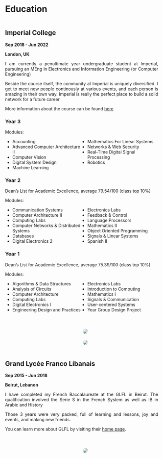 # Education

<!-- Imperial  -->
<div style="display: flex; flex-wrap: wrap;">

<div style="text-align: justify; width: 500px; vertical-align: middle">

## Imperial College

**Sep 2018 - Jun 2022**

**London, UK**

I am currently a penultimate year undergraduate student at Imperial, pursuing an MEng in Electronics and Information Engineering (or Computer Engineering)

Beside the course itself, the community at Imperial is uniquely diversified. I get to meet new people continously at various events, and each person is amazing in their own way. Imperial is really the perfect place to build a solid network for a future career

More information about the course can be found [here](http://www.imperial.ac.uk/study/ug/courses/electrical-engineering-department/electronic-information-meng/)

<!-- Year 3 -->
### Year 3
<p>Modules:
<ul style="column-count: 2; text-align: left">
  <li>Accounting</li>
  <li>Advanced Computer Architecture II</li>
  <li>Computer Vision</li>
  <li>Digital System Design</li>
  <li>Machine Learning</li>
  <li>Mathematics For Linear Systems</li>
  <li>Networks & Web Security</li>
  <li>Real-Time Digital Signal Processing</li>
  <li>Robotics</li>
</ul>

<!-- Year 2 -->
### Year 2
<p>Dean’s List for Academic Excellence, average 79.54/100 (class top 10%)  
<p>Modules:
<ul style="column-count: 2; text-align: left">
  <li>Communication Systems</li>
  <li>Computer Architecture II</li>
  <li>Computing Labs</li>
  <li>Computer Networks & Distributed Systems</li>
  <li>Databases</li>
  <li>Digital Electronics 2</li>
  <li>Electronics Labs</li>
  <li>Feedback & Control</li>
  <li>Language Processors</li>
  <li>Mathematics II</li>
  <li>Object Oriented Programming</li>
  <li>Signals & Linear Systems</li>
  <li>Spanish II</li>
</ul>

<!-- Year 1 -->
### Year 1
<p>Dean’s List for Academic Excellence, average 75.39/100 (class top 10%)</p>
<p>Modules:
<ul style="column-count: 2; text-align: left">
    <li>Algorithms & Data Structures</li>
    <li>Analysis of Circuits</li>
    <li>Computer Architecture</li>
    <li>Computing Labs</li>
    <li>Digital Electronics I</li>
    <li>Engineering Design and Practices</li>
    <li>Electronics Labs</li>
    <li>Introduction to Computing</li>
    <li>Mathematics I</li>
    <li>Signals & Communication</li>
    <li>User-centered Systems</li>
    <li>Year Group Design Project</li>
</ul>


</div>
<div style="text-align: center; width: 500px; vertical-align: middle; padding: 0px 20px; margin-top: 40px">
  <img style="border-radius: 20px; margin-left: 20px" src="assets/education/imperial1.jpg"/>
  <div style="height: 20px"></div>
  <img style="border-radius: 20px; margin-left: 20px" src="assets/education/imperial2.jpg"/>
  <div style="height: 20px"></div>
</div>
</div>

<!-- GLFL -->
<div style="display: flex; flex-wrap: wrap;">

<div style="text-align: justify; width: 500px; vertical-align: middle">

## Grand Lycée Franco Libanais

**Sep 2015 - Jun 2018**

**Beirut, Lebanon**

I have completed my French Baccalaureate at the GLFL in Beirut. The qualification involved the Serie S in the French System as well as IB in Arabic and History

Those 3 years were very packed, full of learning and lessons, joy and events, and making new friends.

You can learn more about GLFL by visiting their [home page](https://www.glfl.edu.lb).

</div>
<div style="text-align: center; width: 500px; vertical-align: middle; padding: 0px 20px; margin-top: 40px">
  <img style="border-radius: 20px; margin-left: 20px" src="assets/education/glfl.jpg"/>
  <div style="height: 20px"></div>
</div>
</div>